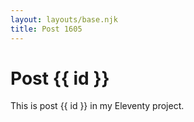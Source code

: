 ```yaml
---
layout: layouts/base.njk
title: Post 1605
---
```


# Post {{ id }}

This is post {{ id }} in my Eleventy project.
